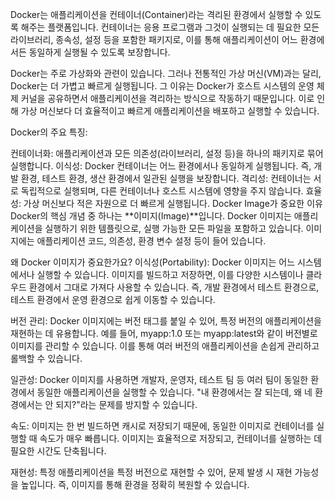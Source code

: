 Docker는 애플리케이션을 컨테이너(Container)라는 격리된 환경에서 실행할 수 있도록 해주는 플랫폼입니다. 컨테이너는 응용 프로그램과 그것이 실행되는 데 필요한 모든 라이브러리, 종속성, 설정 등을 포함한 패키지로, 이를 통해 애플리케이션이 어느 환경에서든 동일하게 실행될 수 있도록 보장합니다.

Docker는 주로 가상화와 관련이 있습니다. 그러나 전통적인 가상 머신(VM)과는 달리, Docker는 더 가볍고 빠르게 실행됩니다. 그 이유는 Docker가 호스트 시스템의 운영 체제 커널을 공유하면서 애플리케이션을 격리하는 방식으로 작동하기 때문입니다. 이로 인해 가상 머신보다 더 효율적이고 빠르게 애플리케이션을 배포하고 실행할 수 있습니다.

Docker의 주요 특징:

컨테이너화: 애플리케이션과 모든 의존성(라이브러리, 설정 등)을 하나의 패키지로 묶어 실행합니다.
이식성: Docker 컨테이너는 어느 환경에서나 동일하게 실행됩니다. 즉, 개발 환경, 테스트 환경, 생산 환경에서 일관된 실행을 보장합니다.
격리성: 컨테이너는 서로 독립적으로 실행되며, 다른 컨테이너나 호스트 시스템에 영향을 주지 않습니다.
효율성: 가상 머신보다 적은 자원으로 더 빠르게 실행됩니다.
Docker Image가 중요한 이유
Docker의 핵심 개념 중 하나는 **이미지(Image)**입니다. Docker 이미지는 애플리케이션을 실행하기 위한 템플릿으로, 실행 가능한 모든 파일을 포함하고 있습니다. 이미지에는 애플리케이션 코드, 의존성, 환경 변수 설정 등이 들어 있습니다.

왜 Docker 이미지가 중요한가요?
이식성(Portability): Docker 이미지는 어느 시스템에서나 실행할 수 있습니다. 이미지를 빌드하고 저장하면, 이를 다양한 시스템이나 클라우드 환경에서 그대로 가져다 사용할 수 있습니다. 즉, 개발 환경에서 테스트 환경으로, 테스트 환경에서 운영 환경으로 쉽게 이동할 수 있습니다.

버전 관리: Docker 이미지에는 버전 태그를 붙일 수 있어, 특정 버전의 애플리케이션을 재현하는 데 유용합니다. 예를 들어, myapp:1.0 또는 myapp:latest와 같이 버전별로 이미지를 관리할 수 있습니다. 이를 통해 여러 버전의 애플리케이션을 손쉽게 관리하고 롤백할 수 있습니다.

일관성: Docker 이미지를 사용하면 개발자, 운영자, 테스트 팀 등 여러 팀이 동일한 환경에서 동일한 애플리케이션을 실행할 수 있습니다. "내 환경에서는 잘 되는데, 왜 네 환경에서는 안 되지?"라는 문제를 방지할 수 있습니다.

속도: 이미지는 한 번 빌드하면 캐시로 저장되기 때문에, 동일한 이미지로 컨테이너를 실행할 때 속도가 매우 빠릅니다. 이미지는 효율적으로 저장되고, 컨테이너를 실행하는 데 필요한 시간도 단축됩니다.

재현성: 특정 애플리케이션을 특정 버전으로 재현할 수 있어, 문제 발생 시 재현 가능성을 높입니다. 즉, 이미지를 통해 환경을 정확히 복원할 수 있습니다.